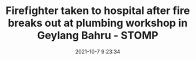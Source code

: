 ---
"title": "Firefighter taken to hospital after fire breaks out at plumbing workshop in Geylang Bahru - STOMP"
"date": "2021-10-7 9:23:34"
"feed_name": "GOOGLENEWSINDUSTRIAL"
"feed_website": "https://news.google.com/search?q=industrial%2Bincident&hl=en-US&gl=US&ceid=US:en"
"feed_rss": "https://news.google.com/rss/search?q=industrial%2Bincident&hl=en-US&gl=US&ceid=US:en"
"link": "https://stomp.straitstimes.com/singapore-seen/firefighter-taken-to-hospital-after-fire-breaks-out-at-plumbing-workshop-in-geylang"
"source": "{'href': 'https://stomp.straitstimes.com', 'title': 'STOMP'}"
"file": "_posts/2021-1-1-8391045e44ba2617517643046acc6e836e71650f.md"
"accident": "1"
"drilling": "0"
"dead": "0"
"injured": "1"
"arrested": "0"
"place": "geylang bahru"
"where": "construction site"
"causes": "fire"
"place_uri": "http://en.wikipedia.org/wiki/Geylang_Bahru"
---